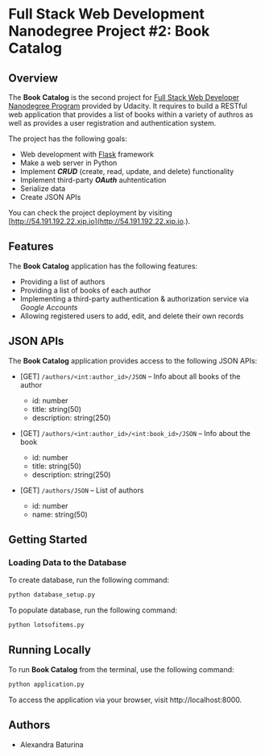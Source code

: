 # Full Stack Web Development Nanodegree Project #2: Book Catalog
## Overview
The **Book Catalog** is the second project for [Full Stack Web Developer Nanodegree Program](https://www.udacity.com/course/full-stack-web-developer-nanodegree--nd0044) provided by Udacity. It requires to build a RESTful web application that provides a list of books within a variety of authros as well as provides a user registration and authentication system.

The project has the following goals:
* Web development with [Flask](https://flask.palletsprojects.com/en/1.1.x/) framework
* Make a web server in Python
* Implement ***CRUD*** (create, read, update, and delete) functionality
* Implement third-party ***OAuth*** auhtentication
* Serialize data
* Create JSON APIs

You can check the project deployment by visiting [http://54.191.192.22.xip.io](http://54.191.192.22.xip.io.).
## Features
The **Book Catalog** application has the following features:
* Providing a list of authors
* Providing a list of books of each author
* Implementing a third-party authentication & authorization service via *Google Accounts*
* Allowing registered users to add, edit, and delete their own records
## JSON APIs
The **Book Catalog** application provides access to the following JSON APIs:
* [GET] ```/authors/<int:author_id>/JSON``` – Info about all books of the author
    * id: number
    * title: string(50)
    * description: string(250)
 
 * [GET] ```/authors/<int:author_id>/<int:book_id>/JSON``` – Info about the book
    * id: number
    * title: string(50)
    * description: string(250)
    
 * [GET] ```/authors/JSON``` – List of authors
    * id: number
    * name: string(50)
## Getting Started
### Loading Data to the Database
To create database, run the following command:
```sh
python database_setup.py
```
To populate database, run the following command:
```sh
python lotsofitems.py
```
## Running Locally
To run **Book Catalog** from the terminal, use the following command:
```sh
python application.py
```
To access the application via your browser, visit http://localhost:8000.

## Authors
  + Alexandra Baturina
